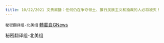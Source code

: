 ```yaml
---
title: 10/22/2021 文贵直播：任何仍在争夺领土、推行民族主义和独裁的人必将被灭！
---
```

`秘密翻译组-北美组` [轉載自GNews](https://gnews.org/zh-hans/1612755/)

秘密翻译组-北美组
